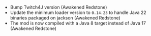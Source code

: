 * Bump Twitch4J version (Awakened Redstone)
* Update the minimum loader version to `0.14.23` to handle Java 22 binaries packaged on jackson (Awakened Redstone)
* The mod is now compiled with a Java 8 target instead of Java 17 (Awakened Redstone)
